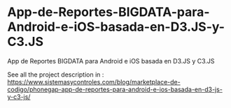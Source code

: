 # App-de-Reportes-BIGDATA-para-Android-e-iOS-basada-en-D3.JS-y-C3.JS
App de Reportes BIGDATA para Android e iOS basada en D3.JS y C3.JS

See all the project description in :
https://www.sistemasycontroles.com/blog/marketplace-de-codigo/phonegap-app-de-reportes-para-android-e-ios-basada-en-d3-js-y-c3-js/

